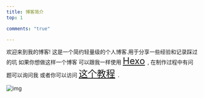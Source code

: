 ```yaml
---
title: 博客简介
top: 1

comments: "true"

---
```

欢迎来到我的博客! 这是一个简约轻量级的个人博客.用于分享一些经验和记录踩过的坑 
如果你想做这样一个博客 可以跟我一样使用 <font size=5>[Hexo](https://hexo.io/) </font> ,
在制作过程中有问题可以询问我 或者你可以访问 <font size=5>[这个教程](https://www.simon96.online/2018/10/12/hexo-tutorial/) </font>.



![img](http://qiniu.iswho.site/Jhonnyher-%E2%80%93Post-176.jpg)

